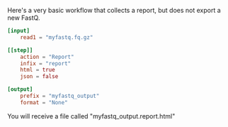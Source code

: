Here's a very basic workflow that collects a report, but does not export a new FastQ.


```toml
[input]
    read1 = "myfastq.fq.gz"

[[step]]
    action = "Report"
    infix = "report"
    html = true
    json = false

[output]
    prefix = "myfastq_output"
    format = "None"
```

You will receive a file called "myfastq_output.report.html"
